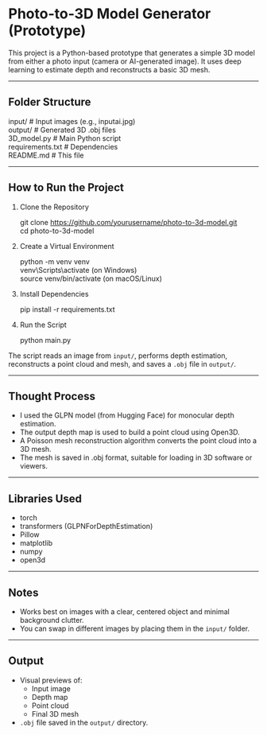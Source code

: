 # Photo-to-3D Model Generator (Prototype)

This project is a Python-based prototype that generates a simple 3D model from either a photo input (camera or AI-generated image). It uses deep learning to estimate depth and reconstructs a basic 3D mesh.

---

## Folder Structure

input/               # Input images (e.g., inputai.jpg)  
output/              # Generated 3D .obj files  
3D_model.py              # Main Python script  
requirements.txt     # Dependencies  
README.md            # This file  

---

## How to Run the Project

1. Clone the Repository

   git clone https://github.com/yourusername/photo-to-3d-model.git  
   cd photo-to-3d-model  

2. Create a Virtual Environment

   python -m venv venv  
   venv\Scripts\activate  (on Windows)  
   source venv/bin/activate  (on macOS/Linux)

3. Install Dependencies

   pip install -r requirements.txt

4. Run the Script

   python main.py

The script reads an image from `input/`, performs depth estimation, reconstructs a point cloud and mesh, and saves a `.obj` file in `output/`.

---

## Thought Process

- I used the GLPN model (from Hugging Face) for monocular depth estimation.
- The output depth map is used to build a point cloud using Open3D.
- A Poisson mesh reconstruction algorithm converts the point cloud into a 3D mesh.
- The mesh is saved in .obj format, suitable for loading in 3D software or viewers.

---

## Libraries Used

- torch  
- transformers (GLPNForDepthEstimation)  
- Pillow  
- matplotlib  
- numpy  
- open3d  

---

## Notes

- Works best on images with a clear, centered object and minimal background clutter.
- You can swap in different images by placing them in the `input/` folder.

---

## Output

- Visual previews of:
  - Input image
  - Depth map
  - Point cloud
  - Final 3D mesh
- `.obj` file saved in the `output/` directory.

